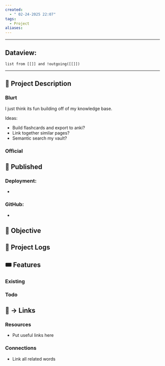 ```yaml
---
created:
  - " 02-24-2025 22:07"
tags:
  - Project
aliases:
---
```


---
## Dataview:
```dataview
list from [[]] and !outgoing([[]])
```
---





## 🧾 Project Description
### Blurt
I just think its fun building off of my knowledge base.

Ideas:
- Build flashcards and export to anki?
- Link together similar pages?
- Semantic search my vault? 



### Official


## 🧲 Published
### Deployment:
- 
### GitHub:
- 

## 🎯 Objective



## 📂 Project Logs 



## 🎟 Features
### Existing


### Todo



## 🔗 -> Links
### Resources
- Put useful links here

### Connections
- Link all related words

